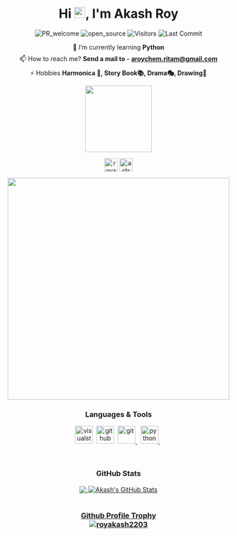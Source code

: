 <h1 align="center">Hi <img src="https://media.giphy.com/media/hvRJCLFzcasrR4ia7z/giphy.gif" width="25px">, I'm Akash Roy</h1>

<p align="center">
  <img alt="PR_welcome" src="https://img.shields.io/badge/PRs-welcome-brightgreen.svg?style=flat&logo=github" href="https://github.com/royakash2203">
  <img alt="open_source" src="https://badges.frapsoft.com/os/v2/open-source.svg?v=103" href="https://github.com/royakash2203">
  <img alt="Visitors" src="https://komarev.com/ghpvc/?username=royakash2203&style=flat&labelColor=black&logo=github&label=PROFILE+VIEWS&color=29bf12"/>
  <img alt="Last Commit" src="https://img.shields.io/github/last-commit/royakash2203/royakash2203?logo=markdown&label=LAST+UPDATE&color=29bf12&style=flat">
</p>

<div align="center">
  
  🌱 I’m currently learning **Python** </br>
  <img align="center" src="https://www.linkpicture.com/q/gold_ring.png" height="8"> </br>
  📫 How to reach me? **Send a mail to -**  **aroychem.ritam@gmail.com** </br>
  <img align="center" src="https://www.linkpicture.com/q/gold_ring.png" height="8"> </br>
  ⚡ Hobbies **Harmonica :musical_score:, Story Book📚, Drama🎭, Drawing🎨** </br>
  
</div>

<div align="center">
<p align="center">
  <img src="https://www.linkpicture.com/q/connect_with_me.png" width="150">
</p>
<p align="center">

<a href="https://www.facebook.com/royakash2203" target="_blank"><img align="center" src="https://www.linkpicture.com/q/facebook_29.png" alt="royakash2203" height="30" width="30" /></a>
<a href="https://www.instagram.com/royritam_chem/" target="_blank"><img align="center" src="https://www.freeiconspng.com/thumbs/black-icon/black-instagram-icon-21.png" alt="aritraroy24" height="30" width="30" /></a>
</p>

</div>
<p align="center">
  <img align="center" src="https://www.linkpicture.com/q/gold_line.png" width="500">
</p>
<h3 align="center">Languages & Tools</h3>
<p align="center">
  <a href="https://code.visualstudio.com/" target="_blank"><img src="https://www.linkpicture.com/q/vscode.png" alt="visualstudiocode" height="40" width="40" /></a>&nbsp;
  <a href="https://github.com/" target="_blank"><img src="https://www.linkpicture.com/q/github_9.png" alt="github" height="40" width="40" /></a>&nbsp;
  <a href="https://git-scm.com/" target="_blank"> <img src="https://www.linkpicture.com/q/git_1.png" alt="git" width="40" height="40"/> </a>&nbsp;
  <a href="https://www.python.org/" target="_blank"> <img src="https://www.linkpicture.com/q/python_1.png" alt="python" width="40" height="40"/> </a>&nbsp;
</p>
</br>
<div align="center">
  
  <h3 align="center">GitHub Stats</h3>
  <a href="https://github.com/royakash2203/royakash2203">
  <img align="center" src="https://github-readme-stats.vercel.app/api/top-langs/?username=royakash2203&hide=java,html&title_color=ffffff&text_color=c9cacc&icon_color=2bbc8a&bg_color=1d1f21" />
  </a>
  <a href="https://github.com/royakash2203/royakash2203">
  <img align="center" src="https://github-readme-stats.vercel.app/api?username=royakash2203&show_icons=true&line_height=27&count_private=true&title_color=ffffff&text_color=c9cacc&icon_color=2bbc8a&bg_color=1d1f21" alt="Akash's GitHub Stats" />
  
</div>
</br>
<div align="center"> 
  
  <h3 align="center">Github Profile Trophy</3></br>
  <img align="center" src="https://github-profile-trophy.vercel.app/?username=royakash2203&no-frame=true&theme=juicyfresh&row=1" alt="royakash2203" />
  
</div>
